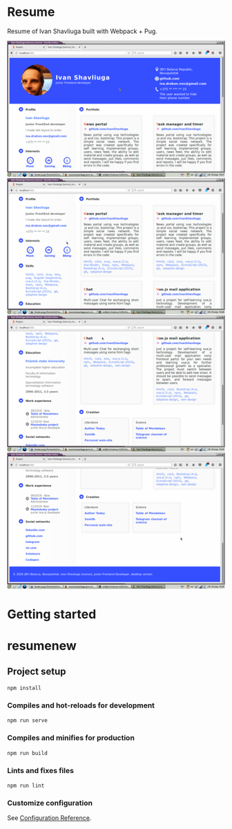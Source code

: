 
# Resume


Resume of Ivan Shavliuga built with Webpack + Pug.

![screenshot](https://github.com/IvanShavliuga/resume/blob/master/screenshots/Screenshot1.png)
![screenshot](https://github.com/IvanShavliuga/resume/blob/master/screenshots/Screenshot2.png)
![screenshot](https://github.com/IvanShavliuga/resume/blob/master/screenshots/Screenshot3.png)
![screenshot](https://github.com/IvanShavliuga/resume/blob/master/screenshots/Screenshot4.png)

# Getting started

# resumenew

## Project setup
```
npm install
```

### Compiles and hot-reloads for development
```
npm run serve
```

### Compiles and minifies for production
```
npm run build
```

### Lints and fixes files
```
npm run lint
```

### Customize configuration
See [Configuration Reference](https://cli.vuejs.org/config/).
